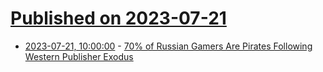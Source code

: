 # [Published on 2023-07-21](index.md)

* [2023-07-21, 10:00:00](https://yro.slashdot.org/story/23/07/20/233221/70-of-russian-gamers-are-pirates-following-western-publisher-exodus?utm_source=rss1.0mainlinkanon&utm_medium=feed) - [70% of Russian Gamers Are Pirates Following Western Publisher Exodus](https://yro.slashdot.org/story/23/07/20/233221/70-of-russian-gamers-are-pirates-following-western-publisher-exodus?utm_source=rss1.0mainlinkanon&utm_medium=feed)
